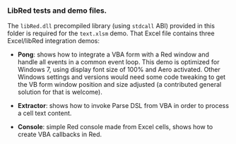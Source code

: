 ### LibRed tests and demo files.

The `libRed.dll` precompiled library (using `stdcall` ABI) provided in this folder is required for the `text.xlsm` demo. That Excel file contains three Excel/libRed integration demos:

* **Pong**: shows how to integrate a VBA form with a Red window and handle all events in a common event loop. This demo is optimized for Windows 7, using display font size of 100% and Aero activated. Other Windows settings and versions would need some code tweaking to get the VB form window position and size adjusted (a contributed general solution for that is welcome).

* **Extractor**: shows how to invoke Parse DSL from VBA in order to process a cell text content.

* **Console**: simple Red console made from Excel cells, shows how to create VBA callbacks in Red.

